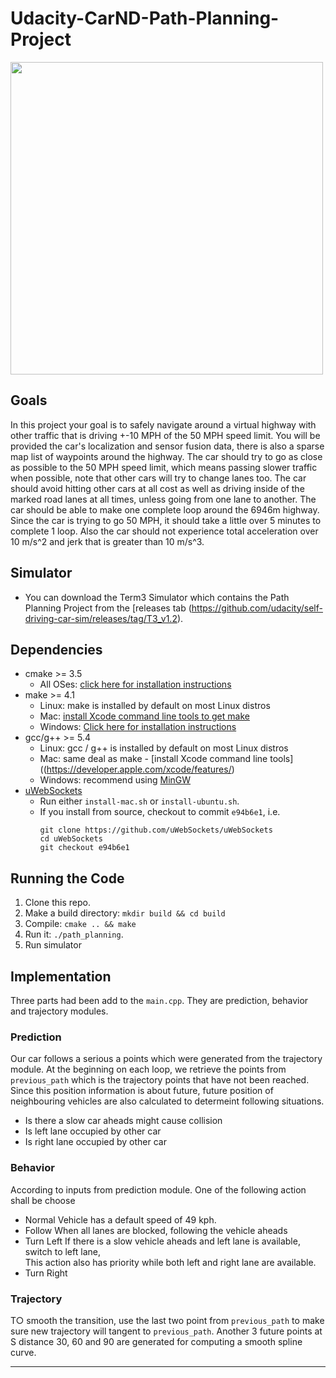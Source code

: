 # Udacity-CarND-Path-Planning-Project
<img src="img/cover.gif" width = "500"/>  

## Goals
In this project your goal is to safely navigate around a virtual highway with other traffic that is driving +-10 MPH of the 50 MPH speed limit. You will be provided the car's localization and sensor fusion data, there is also a sparse map list of waypoints around the highway. The car should try to go as close as possible to the 50 MPH speed limit, which means passing slower traffic when possible, note that other cars will try to change lanes too. The car should avoid hitting other cars at all cost as well as driving inside of the marked road lanes at all times, unless going from one lane to another. The car should be able to make one complete loop around the 6946m highway. Since the car is trying to go 50 MPH, it should take a little over 5 minutes to complete 1 loop. Also the car should not experience total acceleration over 10 m/s^2 and jerk that is greater than 10 m/s^3.

## Simulator
* You can download the Term3 Simulator which contains the Path Planning Project from the [releases tab (https://github.com/udacity/self-driving-car-sim/releases/tag/T3_v1.2).  

## Dependencies

* cmake >= 3.5
  * All OSes: [click here for installation instructions](https://cmake.org/install/)
* make >= 4.1
  * Linux: make is installed by default on most Linux distros
  * Mac: [install Xcode command line tools to get make](https://developer.apple.com/xcode/features/)
  * Windows: [Click here for installation instructions](http://gnuwin32.sourceforge.net/packages/make.htm)
* gcc/g++ >= 5.4
  * Linux: gcc / g++ is installed by default on most Linux distros
  * Mac: same deal as make - [install Xcode command line tools]((https://developer.apple.com/xcode/features/)
  * Windows: recommend using [MinGW](http://www.mingw.org/)
* [uWebSockets](https://github.com/uWebSockets/uWebSockets)
  * Run either `install-mac.sh` or `install-ubuntu.sh`.
  * If you install from source, checkout to commit `e94b6e1`, i.e.
    ```
    git clone https://github.com/uWebSockets/uWebSockets 
    cd uWebSockets
    git checkout e94b6e1
    ```

## Running the Code
1. Clone this repo.
2. Make a build directory: `mkdir build && cd build`
3. Compile: `cmake .. && make`
4. Run it: `./path_planning`.
5. Run simulator

## Implementation
Three parts had been add to the ```main.cpp```. They are prediction, behavior and trajectory modules. 


### Prediction
Our car follows a serious a points which were generated from the trajectory module. 
At the beginning on each loop, we retrieve the points from ```previous_path``` which is the trajectory points that have not been reached. 
Since this position information is about future, future position of neighbouring vehicles are also calculated to determeint following situations.
* Is there a slow car aheads might cause collision
* Is left lane occupied by other car
* Is right lane occupied by other car

### Behavior
According to inputs from prediction module. One of the following action shall be choose
* Normal
  Vehicle has a default speed of 49 kph.
* Follow
  When all lanes are blocked, following the vehicle aheads
* Turn Left
  If there is a slow vehicle aheads and left lane is available, switch to left lane,  
  This action also has priority while both left and right lane are available. 
* Turn Right

### Trajectory
T○ smooth the transition, use the last two point from ```previous_path``` to make sure new trajectory will tangent to ```previous_path```.
Another 3 future points at S distance 30, 60 and 90 are generated for computing a smooth spline curve. 









---













